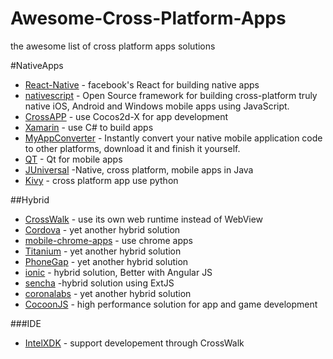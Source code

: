 # Awesome-Cross-Platform-Apps
the awesome list of cross platform apps solutions

#NativeApps
+ [React-Native](https://github.com/facebook/react-native) -  facebook's React for building native apps
+ [nativescript](https://github.com/nativescript) - Open Source framework for building cross-platform truly native iOS, Android and Windows mobile apps using JavaScript.
+ [CrossAPP](https://github.com/9miao/CrossApp) - use Cocos2d-X for app development
+ [Xamarin](https://developer.xamarin.com/) - use C# to build apps
+ [MyAppConverter](https://myappconverter.com/) - Instantly convert your native mobile application code to other platforms, download it and finish it yourself.
+ [QT](http://www.qt.io/mobile-app-development/) - Qt for mobile apps
+ [JUniversal](http://juniversal.org/) -Native,  cross platform,  mobile apps in Java
+ [Kivy](http://kivy.org/#home) - cross platform app use python

##Hybrid
+ [CrossWalk](https://github.com/crosswalk-project/crosswalk) - use its own  web runtime  instead of WebView
+ [Cordova](http://cordova.apache.org/) - yet another hybrid solution
+ [mobile-chrome-apps](https://github.com/MobileChromeApps/mobile-chrome-apps) - use chrome apps
+ [Titanium](https://github.com/appcelerator/titanium.git) - yet another hybrid solution
+ [PhoneGap](https://github.com/phonegap/) - yet another hybrid solution
+ [ionic](https://github.com/driftyco/ionic) -  hybrid solution, Better with Angular JS
+ [sencha](https://www.sencha.com/customers/) -hybrid solution using ExtJS
+ [coronalabs](https://coronalabs.com/) - yet another hybrid solution
+ [CocoonJS](https://github.com/ludei/cocoonjs-cli) - high performance solution for app and game development

###IDE
+ [IntelXDK](https://software.intel.com/en-us/android/blogs/2014/01/02/developing-android-apps-using-intel-xdk-and-threejs) - support developement through CrossWalk
